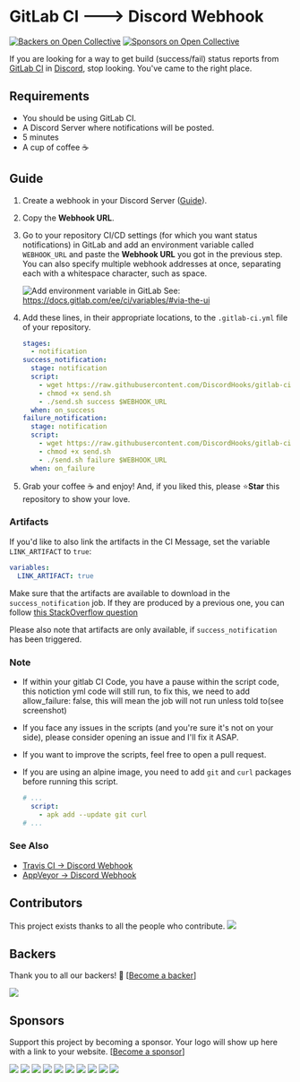 # GitLab CI 🡒 Discord Webhook
[![Backers on Open Collective](https://opencollective.com/discordhooks/backers/badge.svg)](#backers)
 [![Sponsors on Open Collective](https://opencollective.com/discordhooks/sponsors/badge.svg)](#sponsors)

If you are looking for a way to get build (success/fail) status reports from
[GitLab CI](https://gitlab.com) in [Discord](https://discordapp.com), stop
looking. You've came to the right place.

## Requirements
-  You should be using GitLab CI.
-  A Discord Server where notifications will be posted.
-  5 minutes
-  A cup of coffee ☕

## Guide
1.  Create a webhook in your Discord Server ([Guide](https://support.discordapp.com/hc/en-us/articles/228383668-Intro-to-Webhooks)).

1.  Copy the **Webhook URL**.

1.  Go to your repository CI/CD settings (for which you want status notifications)
    in GitLab and add an environment variable called `WEBHOOK_URL` and paste
    the **Webhook URL** you got in the previous step. You can also specify
    multiple webhook addresses at once, separating each with a whitespace
    character, such as space.

    ![Add environment variable in GitLab](https://docs.gitlab.com/ee/ci/variables/img/new_custom_variables_example.png)
    See: https://docs.gitlab.com/ee/ci/variables/#via-the-ui

1.  Add these lines, in their appropriate locations, to the `.gitlab-ci.yml`
    file of your repository.

    ```yaml
    stages:
      - notification
    success_notification:
      stage: notification
      script:
        - wget https://raw.githubusercontent.com/DiscordHooks/gitlab-ci-discord-webhook/master/send.sh
        - chmod +x send.sh
        - ./send.sh success $WEBHOOK_URL
      when: on_success
    failure_notification:
      stage: notification
      script:
        - wget https://raw.githubusercontent.com/DiscordHooks/gitlab-ci-discord-webhook/master/send.sh
        - chmod +x send.sh
        - ./send.sh failure $WEBHOOK_URL
      when: on_failure
    ```

1.  Grab your coffee ☕ and enjoy! And, if you liked this, please ⭐**Star**
    this repository to show your love.

### Artifacts

  If you'd like to also link the artifacts in the CI Message, set the variable `LINK_ARTIFACT` to `true`:

  ```yaml
  variables:
    LINK_ARTIFACT: true
  ```

  Make sure that the artifacts are available to download in the ```success_notification``` job. If they are produced by a previous one, you can follow [this StackOverflow question](https://stackoverflow.com/questions/38140996/how-can-i-pass-artifacts-to-another-stage "this StackOverflow question")

  Please also note that artifacts are only available, if ```success_notification``` has been triggered. 

### Note
- If within your gitlab CI Code, you have a pause within the script code, this notiction yml code will still run, to fix this, we need to add allow_failure: false, this will mean the job will not run unless told to(see screenshot)

-  If you face any issues in the scripts (and you're sure it's not on your side),
please consider opening an issue and I'll fix it ASAP.
-  If you want to improve the scripts, feel free to open a pull request.
-  If you are using an alpine image, you need to add `git` and `curl` packages before running this script.
   ```yaml
   # ...
     script:
       - apk add --update git curl
   # ...
   ```

### See Also
-  [Travis CI -> Discord Webhook](https://github.com/DiscordHooks/travis-ci-discord-webhook)
-  [AppVeyor -> Discord Webhook](https://github.com/DiscordHooks/appveyor-discord-webhook)

## Contributors

This project exists thanks to all the people who contribute. <img src="https://opencollective.com/DiscordHooks/contributors.svg?width=890&button=false" />


## Backers

Thank you to all our backers! 🙏 [[Become a backer](https://opencollective.com/DiscordHooks#backer)]

<a href="https://opencollective.com/DiscordHooks#backers" target="_blank"><img src="https://opencollective.com/DiscordHooks/backers.svg?width=890"></a>


## Sponsors

Support this project by becoming a sponsor. Your logo will show up here with a link to your website. [[Become a sponsor](https://opencollective.com/DiscordHooks#sponsor)]

<a href="https://opencollective.com/DiscordHooks/sponsor/0/website" target="_blank"><img src="https://opencollective.com/DiscordHooks/sponsor/0/avatar.svg"></a>
<a href="https://opencollective.com/DiscordHooks/sponsor/1/website" target="_blank"><img src="https://opencollective.com/DiscordHooks/sponsor/1/avatar.svg"></a>
<a href="https://opencollective.com/DiscordHooks/sponsor/2/website" target="_blank"><img src="https://opencollective.com/DiscordHooks/sponsor/2/avatar.svg"></a>
<a href="https://opencollective.com/DiscordHooks/sponsor/3/website" target="_blank"><img src="https://opencollective.com/DiscordHooks/sponsor/3/avatar.svg"></a>
<a href="https://opencollective.com/DiscordHooks/sponsor/4/website" target="_blank"><img src="https://opencollective.com/DiscordHooks/sponsor/4/avatar.svg"></a>
<a href="https://opencollective.com/DiscordHooks/sponsor/5/website" target="_blank"><img src="https://opencollective.com/DiscordHooks/sponsor/5/avatar.svg"></a>
<a href="https://opencollective.com/DiscordHooks/sponsor/6/website" target="_blank"><img src="https://opencollective.com/DiscordHooks/sponsor/6/avatar.svg"></a>
<a href="https://opencollective.com/DiscordHooks/sponsor/7/website" target="_blank"><img src="https://opencollective.com/DiscordHooks/sponsor/7/avatar.svg"></a>
<a href="https://opencollective.com/DiscordHooks/sponsor/8/website" target="_blank"><img src="https://opencollective.com/DiscordHooks/sponsor/8/avatar.svg"></a>
<a href="https://opencollective.com/DiscordHooks/sponsor/9/website" target="_blank"><img src="https://opencollective.com/DiscordHooks/sponsor/9/avatar.svg"></a>
